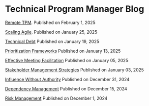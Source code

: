 # Technical Program Manager Blog

[Remote TPM](https://ashleybdsouza.github.io/tpm-blog/post/remote-tpm).
Published on February 1, 2025

[Scaling Agile](https://ashleybdsouza.github.io/tpm-blog/post/scaling-agile).
Published on January 25, 2025

[Technical Debt](https://ashleybdsouza.github.io/tpm-blog/post/technical-debt)
Published on January 19, 2025

[Prioritization Frameworks](https://ashleybdsouza.github.io/tpm-blog/post/prioritization-frameworks)
Published on January 13, 2025

[Effective Meeting Facilitation](https://ashleybdsouza.github.io/tpm-blog/post/effective-meeting-facilitation)
Published on January 05, 2025

[Stakeholder Management Strategies](https://ashleybdsouza.github.io/tpm-blog/post/stakeholder-management)
Published on January 03, 2025

[Influence Without Authority](https://ashleybdsouza.github.io/tpm-blog/post/influence-without-authority)
Published on December 31, 2024

[Dependency Management](https://ashleybdsouza.github.io/tpm-blog/post/dependency-management)
Published on December 15, 2024

[Risk Management](https://ashleybdsouza.github.io/tpm-blog/post/risk-management)
Published on December 1, 2024